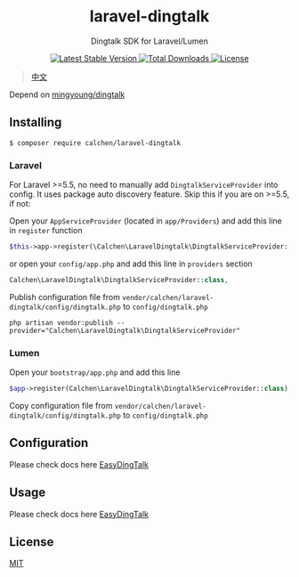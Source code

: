 <h1 align="center"> laravel-dingtalk </h1>

<p align="center"> Dingtalk SDK for Laravel/Lumen </p>

<p align="center">
    <a href="https://packagist.org/packages/calchen/laravel-dingtalk">
        <img alt="Latest Stable Version" src="https://img.shields.io/packagist/v/calchen/laravel-dingtalk.svg">
    </a>
    <a href="https://packagist.org/packages/calchen/laravel-dingtalk">
        <img alt="Total Downloads" src="https://img.shields.io/packagist/dt/calchen/laravel-dingtalk.svg">
    </a>
    <a href="https://github.com/calchen/laravel-dingtalk/blob/master/LICENSE">
        <img alt="License" src="https://img.shields.io/github/license/calchen/laravel-dingtalk.svg">
    </a>
</p>

> [中文](https://github.com/calchen/laravel-dingtalk/blob/master/README.md)

Depend on [mingyoung/dingtalk](https://github.com/mingyoung/dingtalk)

## Installing

```shell
$ composer require calchen/laravel-dingtalk
```

### Laravel

For Laravel >=5.5, no need to manually add `DingtalkServiceProvider` into config. It uses package auto discovery feature. Skip this if you are on >=5.5, if not: 

Open your `AppServiceProvider` (located in `app/Providers`) and add this line in `register` function
```php
$this->app->register(\Calchen\LaravelDingtalk\DingtalkServiceProvider::class);
```
or open your `config/app.php` and add this line in `providers` section
```php
Calchen\LaravelDingtalk\DingtalkServiceProvider::class,
```

Publish configuration file from `vendor/calchen/laravel-dingtalk/config/dingtalk.php` to `config/dingtalk.php`
```shell
php artisan vendor:publish --provider="Calchen\LaravelDingtalk\DingtalkServiceProvider"
```

### Lumen

Open your `bootstrap/app.php` and add this line
```php
$app->register(Calchen\LaravelDingtalk\DingtalkServiceProvider::class);
```

Copy configuration file from `vendor/calchen/laravel-dingtalk/config/dingtalk.php` to `config/dingtalk.php`

## Configuration

Please check docs here [EasyDingTalk](https://docs.easydingtalk.org/start.html)

## Usage

Please check docs here [EasyDingTalk](https://docs.easydingtalk.org/start.html)

## License

[MIT](http://opensource.org/licenses/MIT)